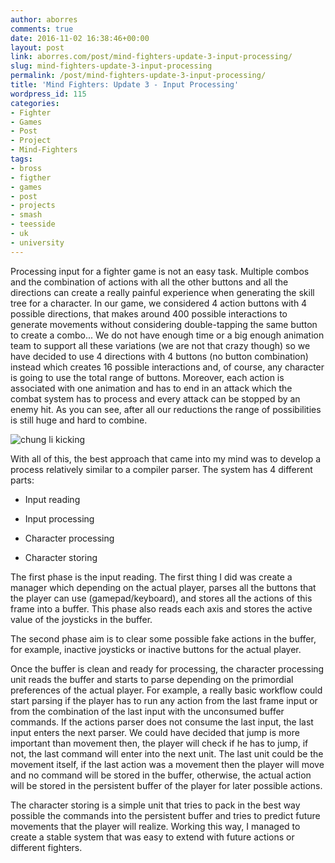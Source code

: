 ```yaml
---
author: aborres
comments: true
date: 2016-11-02 16:38:46+00:00
layout: post
link: aborres.com/post/mind-fighters-update-3-input-processing/
slug: mind-fighters-update-3-input-processing
permalink: /post/mind-fighters-update-3-input-processing/
title: 'Mind Fighters: Update 3 - Input Processing'
wordpress_id: 115
categories:
- Fighter
- Games
- Post
- Project
- Mind-Fighters
tags:
- bross
- figther
- games
- post
- projects
- smash
- teesside
- uk
- university
---
```


Processing input for a fighter game is not an easy task. Multiple combos and the combination of actions with all the other buttons and all the directions can create a really painful experience when generating the skill tree for a character. In our game, we considered 4 action buttons with 4 possible directions, that makes around 400 possible interactions to generate movements without considering double-tapping the same button to create a combo... We do not have enough time or a big enough animation team to support all these variations (we are not that crazy though) so we have decided to use 4 directions with 4 buttons (no button combination) instead which creates 16 possible interactions and, of course, any character is going to use the total range of buttons. Moreover, each action is associated with one animation and has to end in an attack which the combat system has to process and every attack can be stopped by an enemy hit. As you can see, after all our reductions the range of possibilities is still huge and hard to combine.

![chung li kicking](http://aborres.com/wp-content/uploads/2016/11/giphy.gif)

With all of this, the best approach that came into my mind was to develop a process relatively similar to a compiler parser. The system has 4 different parts:



 	
  * Input reading

 	
  * Input processing

 	
  * Character processing

 	
  * Character storing


The first phase is the input reading. The first thing I did was create a manager which depending on the actual player, parses all the buttons that the player can use (gamepad/keyboard), and stores all the actions of this frame into a buffer. This phase also reads each axis and stores the active value of the joysticks in the buffer.

The second phase aim is to clear some possible fake actions in the buffer, for example, inactive joysticks or inactive buttons for the actual player.

Once the buffer is clean and ready for processing, the character processing unit reads the buffer and starts to parse depending on the primordial preferences of the actual player. For example, a really basic workflow could start parsing if the player has to run any action from the last frame input or from the combination of the last input with the unconsumed buffer commands. If the actions parser does not consume the last input, the last input enters the next parser. We could have decided that jump is more important than movement then, the player will check if he has to jump, if not, the last command will enter into the next unit. The last unit could be the movement itself, if the last action was a movement then the player will move and no command will be stored in the buffer, otherwise, the actual action will be stored in the persistent buffer of the player for later possible actions.

The character storing is a simple unit that tries to pack in the best way possible the commands into the persistent buffer and tries to predict future movements that the player will realize. Working this way, I managed to create a stable system that was easy to extend with future actions or different fighters.




